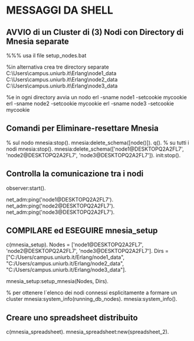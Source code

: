 # MESSAGGI DA SHELL

## AVVIO di un Cluster di  (3) Nodi con Directory di Mnesia separate

%%% usa il file setup_nodes.bat
 
%in alternativa crea tre directory separate
C:\Users\campus.uniurb.it\Erlang\node1_data
C:\Users\campus.uniurb.it\Erlang\node2_data
C:\Users\campus.uniurb.it\Erlang\node3_data

%e in ogni directory avvia un nodo
erl -sname node1 -setcookie mycookie
erl -sname node2 -setcookie mycookie
erl -sname node3 -setcookie mycookie

## Comandi per Eliminare-resettare Mnesia

% sul nodo
mnesia:stop().
mnesia:delete_schema([node()]).
q().
% su tutti i nodi
mnesia:stop().
mnesia:delete_schema(['node1@DESKTOPQ2A2FL7', 'node2@DESKTOPQ2A2FL7', 'node3@DESKTOPQ2A2FL7']).
init:stop().

## Controlla la comunicazione tra i nodi

observer:start().

net_adm:ping('node1@DESKTOPQ2A2FL7').
net_adm:ping('node2@DESKTOPQ2A2FL7').
net_adm:ping('node3@DESKTOPQ2A2FL7').

## COMPILARE ed ESEGUIRE mnesia_setup

c(mnesia_setup).
Nodes = ['node1@DESKTOPQ2A2FL7', 'node2@DESKTOPQ2A2FL7', 'node3@DESKTOPQ2A2FL7'].
Dirs = ["C:/Users/campus.uniurb.it/Erlang/node1_data",
        "C:/Users/campus.uniurb.it/Erlang/node2_data",
        "C:/Users/campus.uniurb.it/Erlang/node3_data"].

mnesia_setup:setup_mnesia(Nodes, Dirs).

% per ottenere l`elenco dei nodi connessi esplicitamente a formare  un cluster
mnesia:system_info(running_db_nodes).
mnesia:system_info(). 

## Creare uno spreadsheet distribuito

c(mnesia_spreadsheet).
mnesia_spreadsheet:new(spreadsheet_2).

